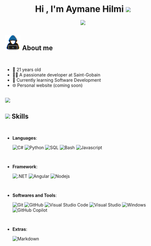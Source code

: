 
<h1 align="center"><b>Hi , I'm Aymane Hilmi </b><img src="https://media.giphy.com/media/hvRJCLFzcasrR4ia7z/giphy.gif" width="35"></h1>
<p align="center">
  <a href="https://github.com/DenverCoder1/readme-typing-svg"><img src="https://readme-typing-svg.herokuapp.com?font=Time+New+Roman&size=25&pause=1000&color=2CC3F7&center=true&vCenter=true&width=600&height=100&lines=Software+Engineer+Student;Love+to+learn+new+things"></a>
</p>

## <picture><img src = "https://raw.githubusercontent.com/clementfornes13/clementfornes13/main/about_me.gif" width = 50px></picture> **About me**

<br>

- 🎂 21 years old
- 👨‍💻 A passionate developer at Saint-Gobain
- 🌱 Currently learning Software Development
- 🌐 Personal website (coming soon)

<br>
<img src="https://user-images.githubusercontent.com/73097560/115834477-dbab4500-a447-11eb-908a-139a6edaec5c.gif"><br>

## <img src="https://media2.giphy.com/media/QssGEmpkyEOhBCb7e1/giphy.gif?cid=ecf05e47a0n3gi1bfqntqmob8g9aid1oyj2wr3ds3mg700bl&rid=giphy.gif" width ="25"><b> Skills</b>
<br>

<p align="center">

- **Languages**:
    
    ![C#](https://img.shields.io/badge/C%23-239120?style=for-the-badge&logo=c-sharp&logoColor=white)
    ![Python](https://img.shields.io/badge/Python%20-%2314354C.svg?style=for-the-badge&logo=python&logoColor=white)
    ![SQL](https://img.shields.io/badge/SQL-00000F?style=for-the-badge&logo=postgresql&logoColor=white)
    ![Bash](https://img.shields.io/badge/Shell_Script-121011?style=for-the-badge&logo=gnu-bash&logoColor=white)
    ![Javascript](https://img.shields.io/badge/JavaScript-F7DF1E?style=for-the-badge&logo=javascript&logoColor=black)

<br>   

- **Framework**:

    ![.NET](https://img.shields.io/badge/.NET-5C2D91?style=for-the-badge&logo=.net&logoColor=white)
    ![Angular](https://img.shields.io/badge/Angular-DD0031?style=for-the-badge&logo=angular&logoColor=white)
    ![Nodejs](https://img.shields.io/badge/Node.js-43853D?style=for-the-badge&logo=node.js&logoColor=white)

<br>

- **Softwares and Tools**:

    ![Git](https://img.shields.io/badge/git-%23F05033.svg?style=for-the-badge&logo=git&logoColor=white)
    ![GitHub](https://img.shields.io/badge/github-%23121011.svg?style=for-the-badge&logo=github&logoColor=white)
    ![Visual Studio Code](https://img.shields.io/badge/Visual%20Studio%20Code-0078d7.svg?style=for-the-badge&logo=visual-studio-code&logoColor=white)
    ![Visual Studio](https://img.shields.io/badge/Visual%20Studio-5C2D91.svg?style=for-the-badge&logo=visual-studio&logoColor=white)
    ![Windows](https://img.shields.io/badge/Windows-0078D6?style=for-the-badge&logo=windows&logoColor=white)
    ![GitHub Copilot](https://img.shields.io/badge/GitHub%20Copilot-000000?style=for-the-badge&logo=github&logoColor=white)

<br>

- **Extras**:

    ![Markdown](https://img.shields.io/badge/markdown-%23000000.svg?style=for-the-badge&logo=markdown&logoColor=white)   
    
</p>

<br>

